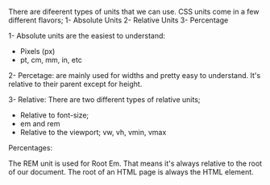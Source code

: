 There are difeerent types of units that we can use. CSS units come in a few different flavors;
1- Absolute Units
2- Relative Units
3- Percentage

1- Absolute units are the easiest to understand:
- Pixels (px)
- pt, cm, mm, in, etc

2- Percetage: are mainly used for widths and pretty easy to understand. It's relative to their parent except for height.

3- Relative: There are two different types of relative units;
- Relative to font-size;
- em and rem 
- Relative to the viewport; vw, vh, vmin, vmax

Percentages: 

The REM unit is used for Root Em. That means it's always relative to the root of our document. The root of an HTML page is always the HTML element.